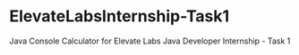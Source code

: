 # ElevateLabsInternship-Task1
Java Console Calculator for Elevate Labs Java Developer Internship - Task 1
